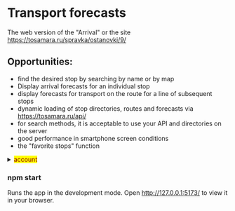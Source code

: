 # Transport forecasts

The web version of the "Arrival" or the site https://tosamara.ru/spravka/ostanovki/9/

## Opportunities:
- find the desired stop by searching by name or by map
- Display arrival forecasts for an individual stop
- display forecasts for transport on the route for a line of subsequent stops
- dynamic loading of stop directories, routes and forecasts via https://tosamara.ru/api/ 
- for search methods, it is acceptable to use your API and directories on the server
- good performance in smartphone screen conditions
- the "favorite stops" function
<details>
<summary><mark><font color=darkred>account</font></mark></summary><p>ClientID=test secret_key=just_f0r_tests</p>
</details>

### npm start
Runs the app in the development mode.
Open http://127.0.0.1:5173/ to view it in your browser.
